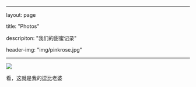 ﻿---

layout: page

title: "Photos"

descripiton: "我们的甜蜜记录"

header-img: "img/pinkrose.jpg"

---

![](https://raw.githubusercontent.com/1loveyou/Mypicture/master/imags/Lan1.jpg)

看，这就是我的逗比老婆
